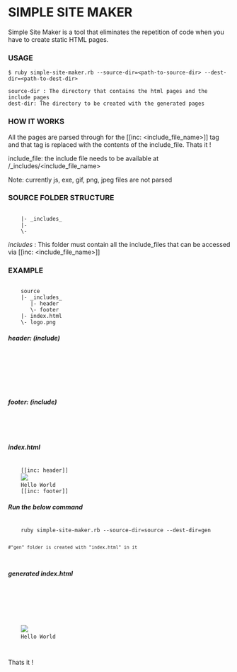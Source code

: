 # SIMPLE SITE MAKER

Simple Site Maker is a tool that eliminates the repetition of code when you have to create static HTML pages.

### USAGE

    $ ruby simple-site-maker.rb --source-dir=<path-to-source-dir> --dest-dir=<path-to-dest-dir>
    
    source-dir : The directory that contains the html pages and the include pages
    dest-dir: The directory to be created with the generated pages


### HOW IT WORKS

All the pages are parsed through for the [[inc: <include_file_name>]] tag and that tag is replaced with the contents of the include_file. Thats it !

include_file: the include file needs to be available at <source-dir>/_includes/<include_file_name>

Note: currently js, exe, gif, png, jpeg files are not parsed

### SOURCE FOLDER STRUCTURE

<code>
    |- _includes_
    |- <remaining files>
    \- <remaining files>
</code>

_includes_ : This folder must contain all the include_files that can be accessed via [[inc: <include_file_name>]]

### EXAMPLE

<code>
    source 
    |- _includes_
       |- header
       \- footer
    |- index.html
    \- logo.png
</code>

##### header: (include)
<code>
    <html>
    <head>
     <title>Simple Site Maker</title>
    <head>
    <body>
</code>

##### footer: (include)
<code>
    </body>
    </html>
</code>

##### index.html
<code>
    [[inc: header]]
    <img src="logo.png">
    Hello World
    [[inc: footer]]
</code>

##### Run the below command 
<code>
    ruby simple-site-maker.rb --source-dir=source --dest-dir=gen
    
    #"gen" folder is created with "index.html" in it
</code>

##### generated index.html
<code>
    <html>
    <head>
     <title>Simple Site Maker</title>
    <head>
    <body>
    <img src="logo.png">
    Hello World
    </body>
    </html>
</code>

Thats it !